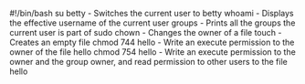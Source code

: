 #!/bin/bash
su betty - Switches the current user to betty
whoami - Displays the effective username of the current user
groups - Prints all the groups the current user is part of
sudo chown - Changes the owner of a file
touch - Creates an empty file
chmod 744 hello - Write an execute permission to the owner of the file hello
chmod 754 hello - Write an execute permission to the owner and the group owner, and read permission to other users to the file hello
